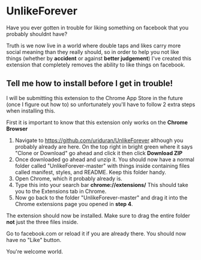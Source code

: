 # UnlikeForever

 Have you ever gotten in trouble for liking something on facebook that you probably shouldnt have? 
 
 Truth is we now live in a world where double taps and likes carry more social meaning than they really should, so in order to help you not like things (whether by **accident** or against **better judgement**) I've created this extension that completely removes the ability to like things on facebook.

## Tell me how to install before I get in trouble!

I will be submitting this extension to the Chrome App Store in the future (once I figure out how to) so unfortunately you'll have to follow 2 extra steps when installing this.

First it is important to know that this extension only works on the **Chrome Browser**

1. Navigate to https://github.com/uriduran/UnlikeForever although you probably already are here. On the top right in bright green where it says "Clone or Download" go ahead and click it then click **Download ZIP** 
2. Once downloaded go ahead and unzip it. You should now have a normal folder called "UnlikeForever-master" with things inside containing files called manifest, styles, and README. Keep this folder handy.
3. Open Chrome, which it probably already is. 
4. Type this into your search bar **chrome://extensions/** This should take you to the Extensions tab in Chrome.
5. Now go back to the folder "UnlikeForever-master" and drag it into the Chrome extensions page you opened in **step 4**.

The extension should now be installed. Make sure to drag the entire folder **not** just the three files inside.

Go to facebook.com or reload it if you are already there. You should now have no "Like" button.

You're welcome world.